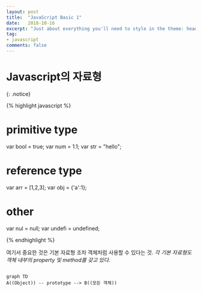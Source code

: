 ```yaml
---
layout: post
title:  "JavaScript Basic 1"
date:   2018-10-16
excerpt: "Just about everything you'll need to style in the theme: headings, paragraphs, blockquotes, tables, code blocks, and more."
tag:
- javascript 
comments: false
---
```


# Javascript의 자료형
{: .notice}

{% highlight javascript %}
# primitive type
var bool = true;
var num = 1.1;
var str = "hello";

# reference type
var arr = [1,2,3];
var obj = {'a':1};

# other
var nul = null;
var undefi = undefined;

{% endhighlight %}

여기서 중요한 것은 기본 자료형 조차 객체처럼 사용할 수 있다는 것.
*각 기본 자료형도 객체 내부의 property 및 method를 갖고 있다.*



```mermaid

graph TD
A((Object)) -- prototype --> B((모든 객체))

```
<script>
setTimeout(function() { 
		$(function(){
        var element = document.querySelector(".language-mermaid");

        var insertSvg = function(svgCode, bindFunctions){
            element.innerHTML = svgCode;
        };

        var graphDefinition = element.textContent;
        var graph = mermaid.mermaidAPI.render('graphDiv', graphDefinition, insertSvg);
    });
}, 1500)
</script>
